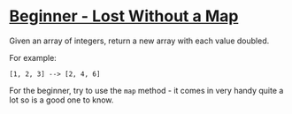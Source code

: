 # [Beginner - Lost Without a Map](https://www.codewars.com/kata/57f781872e3d8ca2a000007e)

Given an array of integers, return a new array with each value doubled.

For example:

```
[1, 2, 3] --> [2, 4, 6]
```

For the beginner, try to use the `map` method - it comes in very handy quite a lot so is a good one to know.
